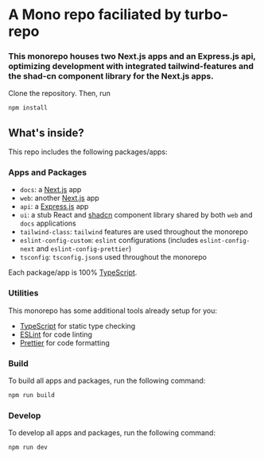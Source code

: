 # A Mono repo faciliated by turbo-repo

### This monorepo houses two Next.js apps and an Express.js api, optimizing development with integrated tailwind-features and the shad-cn component library for the Next.js apps.


Clone the repository. Then, run

```bash
npm install
```

## What's inside?

This repo includes the following packages/apps:

### Apps and Packages

- `docs`: a [Next.js](https://nextjs.org/) app
- `web`: another [Next.js](https://nextjs.org/) app
- `api`: a [Express.js](http://expressjs.com/) app
- `ui`: a stub React and [shadcn](https://ui.shadcn.com/) component library shared by both `web` and `docs` applications
- `tailwind-class`: `tailwind` features are used throughout the monorepo
- `eslint-config-custom`: `eslint` configurations (includes `eslint-config-next` and `eslint-config-prettier`)
- `tsconfig`: `tsconfig.json`s used throughout the monorepo

Each package/app is 100% [TypeScript](https://www.typescriptlang.org/).

### Utilities

This monorepo has some additional tools already setup for you:

- [TypeScript](https://www.typescriptlang.org/) for static type checking
- [ESLint](https://eslint.org/) for code linting
- [Prettier](https://prettier.io) for code formatting

### Build

To build all apps and packages, run the following command:

```bash
npm run build
```

### Develop

To develop all apps and packages, run the following command:

```bash
npm run dev
```
